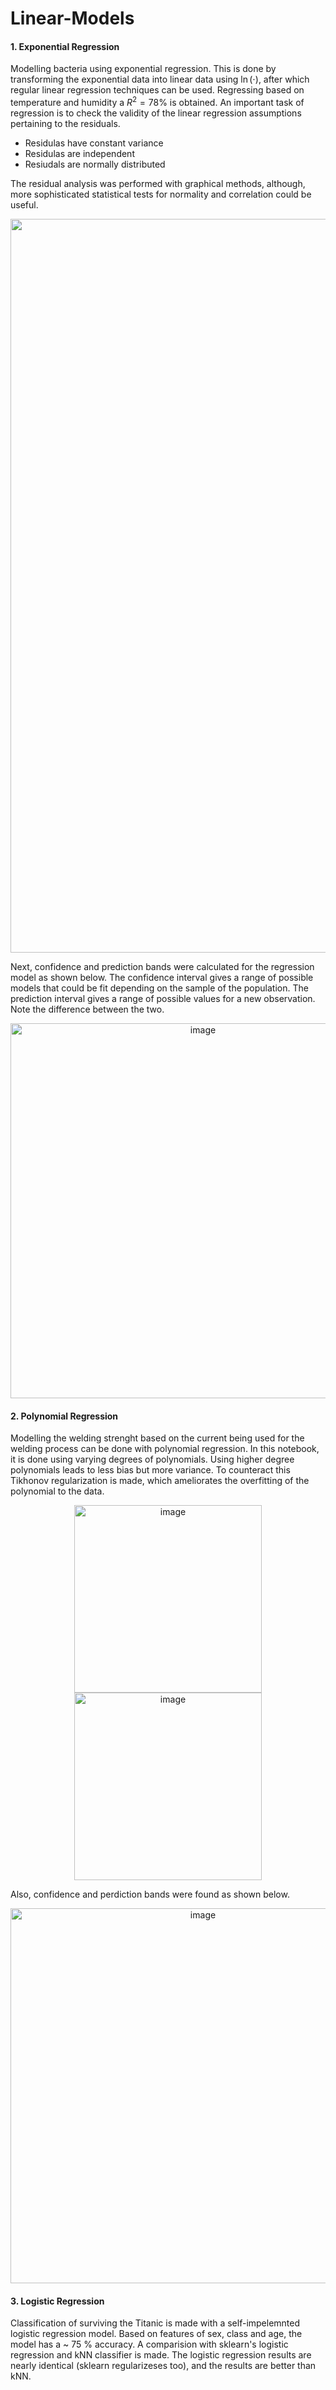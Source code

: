 # Linear-Models

#### 1. Exponential Regression

Modelling bacteria using exponential regression. This is done by transforming the exponential data into linear data using $\ln(\cdot)$, after which regular linear regression techniques can be used. Regressing based on temperature and humidity a $R^2 = 78 \%$ is obtained. An important task of regression is to check the validity of the linear regression assumptions pertaining to the residuals. 

* Residulas have constant variance
* Residulas are independent
* Resiudals are normally distributed

The residual analysis was performed with graphical methods, although, more sophisticated statistical tests for normality and correlation could be useful.

<p align="center">
<img width="1174" alt="image" src="https://user-images.githubusercontent.com/62723280/168441920-6acfe31c-ba63-4501-8ee3-91c51008a3fb.png">
</p>

Next, confidence and prediction bands were calculated for the regression model as shown below. The confidence interval gives a range of possible models that could be fit depending on the sample of the population. The prediction interval gives a range of possible values for a new observation. Note the difference between the two.
<p align="center">
  <img width="600" alt="image" src="https://user-images.githubusercontent.com/62723280/168441948-2614de91-e806-4359-8e53-91305102a746.png">
</p>

 #### 2. Polynomial Regression

Modelling the welding strenght based on the current being used for the welding process can be done with polynomial regression. In this notebook, it is done using varying degrees of polynomials. Using higher degree polynomials leads to less bias but more variance. To counteract this Tikhonov regularization is made, which ameliorates the overfitting of the polynomial to the data. 

<p align="center">
<img width="300" alt="image" src="https://user-images.githubusercontent.com/62723280/168442268-daa94664-8ac2-425a-b51f-f38e2722f08a.png">
<img width="300" alt="image" src="https://user-images.githubusercontent.com/62723280/168442211-fc9c1b35-8804-40c4-84cf-9a75b5ec05ab.png">
</p>

Also, confidence and perdiction bands were found as shown below.

<p align="center">
<img width="600" alt="image" src="https://user-images.githubusercontent.com/62723280/168442090-7d31bf74-ac5e-48f6-81a0-a730556a3abd.png">
</p>

#### 3. Logistic Regression

Classification of surviving the Titanic is made with a self-impelemnted logistic regression model. Based on features of sex, class and age, the model has a ~ 75 % accuracy. A comparision with sklearn's logistic regression and kNN classifier is made. The logistic regression results are nearly identical (sklearn regularizeses too), and the results are better than kNN. 
